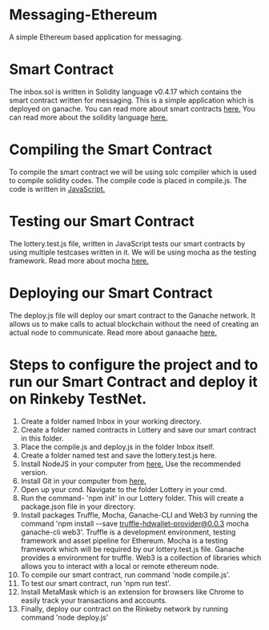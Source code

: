 # Messaging-Ethereum
A simple Ethereum based application for messaging.

# Smart Contract
The inbox.sol is written in Solidity language v0.4.17 which contains the smart contract written for messaging. This is a simple application which is deployed on ganache.
You can read more about smart contracts [here.](https://en.wikipedia.org/wiki/Smart_contract)
You can read more about the solidity language [here.](https://solidity.readthedocs.io/en/v0.4.25/)

# Compiling the Smart Contract
To compile the smart contract we will be using solc compiler which is used to compile solidity codes. The compile code is placed in compile.js. 
The code is written in [JavaScript.](https://en.wikipedia.org/wiki/JavaScript)

# Testing our Smart Contract
The lottery.test.js file, written in JavaScript tests our smart contracts by using multiple testcases written in it. We will be using mocha as the testing framework. 
Read more about mocha [here.](https://mochajs.org/) 

# Deploying our Smart Contract
The deploy.js file will deploy our smart contract to the Ganache network. It allows us to make calls to actual blockchain without the need of creating an actual node to communicate.
Read more about ganaache [here.](https://nethereum.readthedocs.io/en/latest/ethereum-and-clients/ganache-cli/) 

# Steps to configure the project and to run our Smart Contract and deploy it on Rinkeby TestNet.
1) Create a folder named Inbox in your working directory.
2) Create a folder named contracts in Lottery and save our smart contract in this folder.
3) Place the compile.js and deploy.js in the folder Inbox itself.
4) Create a folder named test and save the lottery.test.js here.
5) Install NodeJS in your computer from [here.](https://nodejs.org/en/) Use the recommended version.
6) Install Git in your computer from [here.](https://git-scm.com/downloads)
7) Open up your cmd. Navigate to the folder Lottery in your cmd. 
8) Run the command- 'npm init' in our Lottery folder. This will create a package.json file in your directory.
9) Install packages Truffle, Mocha, Ganache-CLI and Web3 by running the command 'npm install --save truffle-hdwallet-provider@0.0.3    mocha ganache-cli web3'. Truffle is a development environment, testing framework and asset pipeline for Ethereum. Mocha is a testing framework which will be required by our lottery.test.js file. Ganache provides a environment for truffle. Web3 is a collection of libraries which allows you to interact with a local or remote ethereum node.
10) To compile our smart contract, run command 'node compile.js'. 
11) To test our smart contract, run 'npm run test'.
12) Install MetaMask which is an extension for browsers like Chrome to easily track your transactions and accounts.
13) Finally, deploy our contract on the Rinkeby network by running command 'node deploy.js'

